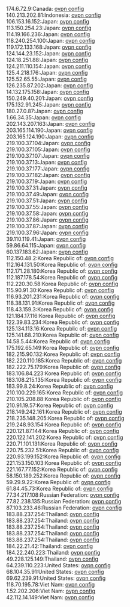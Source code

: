 174.6.72.9:Canada: [ovpn config](vpn/174_6_72_9.ovpn)  
140.213.202.81:Indonesia: [ovpn config](vpn/140_213_202_81.ovpn)  
106.153.16.152:Japan: [ovpn config](vpn/106_153_16_152.ovpn)  
113.150.254.23:Japan: [ovpn config](vpn/113_150_254_23.ovpn)  
114.19.166.236:Japan: [ovpn config](vpn/114_19_166_236.ovpn)  
118.240.254.100:Japan: [ovpn config](vpn/118_240_254_100.ovpn)  
119.172.133.168:Japan: [ovpn config](vpn/119_172_133_168.ovpn)  
124.144.23.152:Japan: [ovpn config](vpn/124_144_23_152.ovpn)  
124.18.251.88:Japan: [ovpn config](vpn/124_18_251_88.ovpn)  
124.211.110.154:Japan: [ovpn config](vpn/124_211_110_154.ovpn)  
125.4.218.176:Japan: [ovpn config](vpn/125_4_218_176.ovpn)  
125.52.65.55:Japan: [ovpn config](vpn/125_52_65_55.ovpn)  
126.235.87.202:Japan: [ovpn config](vpn/126_235_87_202.ovpn)  
14.132.175.158:Japan: [ovpn config](vpn/14_132_175_158.ovpn)  
150.249.40.201:Japan: [ovpn config](vpn/150_249_40_201.ovpn)  
175.132.91.245:Japan: [ovpn config](vpn/175_132_91_245.ovpn)  
180.27.0.87:Japan: [ovpn config](vpn/180_27_0_87.ovpn)  
1.66.34.35:Japan: [ovpn config](vpn/1_66_34_35.ovpn)  
202.143.207.163:Japan: [ovpn config](vpn/202_143_207_163.ovpn)  
203.165.114.190:Japan: [ovpn config](vpn/203_165_114_190.ovpn)  
203.165.124.190:Japan: [ovpn config](vpn/203_165_124_190.ovpn)  
219.100.37.104:Japan: [ovpn config](vpn/219_100_37_104.ovpn)  
219.100.37.105:Japan: [ovpn config](vpn/219_100_37_105.ovpn)  
219.100.37.107:Japan: [ovpn config](vpn/219_100_37_107.ovpn)  
219.100.37.13:Japan: [ovpn config](vpn/219_100_37_13.ovpn)  
219.100.37.177:Japan: [ovpn config](vpn/219_100_37_177.ovpn)  
219.100.37.182:Japan: [ovpn config](vpn/219_100_37_182.ovpn)  
219.100.37.19:Japan: [ovpn config](vpn/219_100_37_19.ovpn)  
219.100.37.31:Japan: [ovpn config](vpn/219_100_37_31.ovpn)  
219.100.37.49:Japan: [ovpn config](vpn/219_100_37_49.ovpn)  
219.100.37.51:Japan: [ovpn config](vpn/219_100_37_51.ovpn)  
219.100.37.55:Japan: [ovpn config](vpn/219_100_37_55.ovpn)  
219.100.37.58:Japan: [ovpn config](vpn/219_100_37_58.ovpn)  
219.100.37.86:Japan: [ovpn config](vpn/219_100_37_86.ovpn)  
219.100.37.87:Japan: [ovpn config](vpn/219_100_37_87.ovpn)  
219.100.37.96:Japan: [ovpn config](vpn/219_100_37_96.ovpn)  
39.110.119.41:Japan: [ovpn config](vpn/39_110_119_41.ovpn)  
59.86.64.115:Japan: [ovpn config](vpn/59_86_64_115.ovpn)  
60.137.183.62:Japan: [ovpn config](vpn/60_137_183_62.ovpn)  
112.150.48.2:Korea Republic of: [ovpn config](vpn/112_150_48_2.ovpn)  
112.164.131.50:Korea Republic of: [ovpn config](vpn/112_164_131_50.ovpn)  
112.171.28.180:Korea Republic of: [ovpn config](vpn/112_171_28_180.ovpn)  
112.187.178.54:Korea Republic of: [ovpn config](vpn/112_187_178_54.ovpn)  
112.220.30.58:Korea Republic of: [ovpn config](vpn/112_220_30_58.ovpn)  
115.90.91.30:Korea Republic of: [ovpn config](vpn/115_90_91_30.ovpn)  
116.93.201.231:Korea Republic of: [ovpn config](vpn/116_93_201_231.ovpn)  
118.38.131.91:Korea Republic of: [ovpn config](vpn/118_38_131_91.ovpn)  
118.43.159.3:Korea Republic of: [ovpn config](vpn/118_43_159_3.ovpn)  
121.184.17.116:Korea Republic of: [ovpn config](vpn/121_184_17_116.ovpn)  
122.39.83.234:Korea Republic of: [ovpn config](vpn/122_39_83_234.ovpn)  
125.134.113.16:Korea Republic of: [ovpn config](vpn/125_134_113_16.ovpn)  
125.141.68.210:Korea Republic of: [ovpn config](vpn/125_141_68_210.ovpn)  
14.58.5.44:Korea Republic of: [ovpn config](vpn/14_58_5_44.ovpn)  
175.192.65.149:Korea Republic of: [ovpn config](vpn/175_192_65_149.ovpn)  
182.215.90.132:Korea Republic of: [ovpn config](vpn/182_215_90_132.ovpn)  
182.220.110.185:Korea Republic of: [ovpn config](vpn/182_220_110_185.ovpn)  
182.222.75.179:Korea Republic of: [ovpn config](vpn/182_222_75_179.ovpn)  
183.106.84.223:Korea Republic of: [ovpn config](vpn/183_106_84_223.ovpn)  
183.108.215.135:Korea Republic of: [ovpn config](vpn/183_108_215_135.ovpn)  
183.99.8.24:Korea Republic of: [ovpn config](vpn/183_99_8_24.ovpn)  
210.100.229.165:Korea Republic of: [ovpn config](vpn/210_100_229_165.ovpn)  
210.105.208.88:Korea Republic of: [ovpn config](vpn/210_105_208_88.ovpn)  
210.91.19.57:Korea Republic of: [ovpn config](vpn/210_91_19_57.ovpn)  
218.149.242.161:Korea Republic of: [ovpn config](vpn/218_149_242_161.ovpn)  
218.235.148.205:Korea Republic of: [ovpn config](vpn/218_235_148_205.ovpn)  
219.248.93.154:Korea Republic of: [ovpn config](vpn/219_248_93_154.ovpn)  
220.121.87.144:Korea Republic of: [ovpn config](vpn/220_121_87_144.ovpn)  
220.122.141.202:Korea Republic of: [ovpn config](vpn/220_122_141_202.ovpn)  
220.71.101.131:Korea Republic of: [ovpn config](vpn/220_71_101_131.ovpn)  
220.75.232.51:Korea Republic of: [ovpn config](vpn/220_75_232_51.ovpn)  
220.93.199.152:Korea Republic of: [ovpn config](vpn/220_93_199_152.ovpn)  
221.153.150.103:Korea Republic of: [ovpn config](vpn/221_153_150_103.ovpn)  
221.167.77.152:Korea Republic of: [ovpn config](vpn/221_167_77_152.ovpn)  
58.150.189.252:Korea Republic of: [ovpn config](vpn/58_150_189_252.ovpn)  
59.29.9.22:Korea Republic of: [ovpn config](vpn/59_29_9_22.ovpn)  
61.84.45.73:Korea Republic of: [ovpn config](vpn/61_84_45_73.ovpn)  
77.34.217.108:Russian Federation: [ovpn config](vpn/77_34_217_108.ovpn)  
77.82.238.135:Russian Federation: [ovpn config](vpn/77_82_238_135.ovpn)  
87.103.233.46:Russian Federation: [ovpn config](vpn/87_103_233_46.ovpn)  
183.88.237.254:Thailand: [ovpn config](vpn/183_88_237_254.ovpn)  
183.88.237.254:Thailand: [ovpn config](vpn/183_88_237_254.ovpn)  
183.88.237.254:Thailand: [ovpn config](vpn/183_88_237_254.ovpn)  
183.88.237.254:Thailand: [ovpn config](vpn/183_88_237_254.ovpn)  
183.88.237.254:Thailand: [ovpn config](vpn/183_88_237_254.ovpn)  
184.22.21.42:Thailand: [ovpn config](vpn/184_22_21_42.ovpn)  
184.22.240.223:Thailand: [ovpn config](vpn/184_22_240_223.ovpn)  
49.228.125.149:Thailand: [ovpn config](vpn/49_228_125_149.ovpn)  
64.239.110.223:United States: [ovpn config](vpn/64_239_110_223.ovpn)  
68.104.35.91:United States: [ovpn config](vpn/68_104_35_91.ovpn)  
69.62.239.91:United States: [ovpn config](vpn/69_62_239_91.ovpn)  
118.70.195.78:Viet Nam: [ovpn config](vpn/118_70_195_78.ovpn)  
1.52.202.206:Viet Nam: [ovpn config](vpn/1_52_202_206.ovpn)  
42.112.14.149:Viet Nam: [ovpn config](vpn/42_112_14_149.ovpn)  
